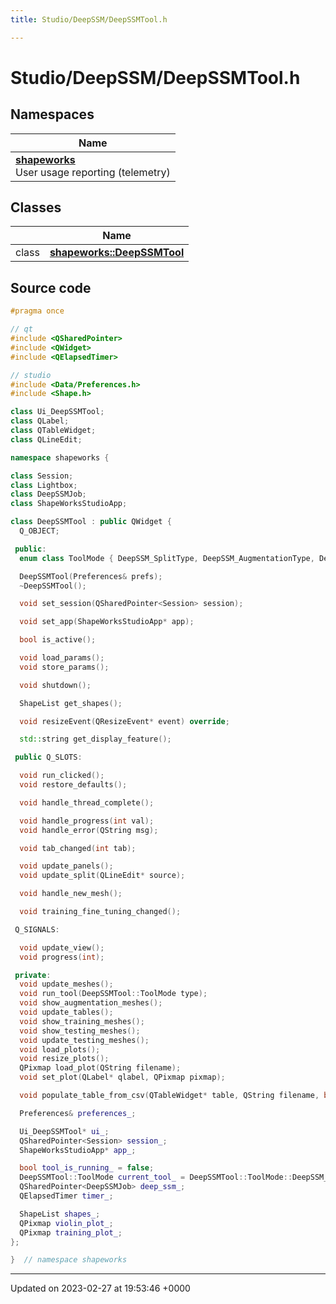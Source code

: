 ```yaml
---
title: Studio/DeepSSM/DeepSSMTool.h

---
```


# Studio/DeepSSM/DeepSSMTool.h



## Namespaces

| Name           |
| -------------- |
| **[shapeworks](../Namespaces/namespaceshapeworks.md)** <br>User usage reporting (telemetry)  |

## Classes

|                | Name           |
| -------------- | -------------- |
| class | **[shapeworks::DeepSSMTool](../Classes/classshapeworks_1_1DeepSSMTool.md)**  |




## Source code

```cpp
#pragma once

// qt
#include <QSharedPointer>
#include <QWidget>
#include <QElapsedTimer>

// studio
#include <Data/Preferences.h>
#include <Shape.h>

class Ui_DeepSSMTool;
class QLabel;
class QTableWidget;
class QLineEdit;

namespace shapeworks {

class Session;
class Lightbox;
class DeepSSMJob;
class ShapeWorksStudioApp;

class DeepSSMTool : public QWidget {
  Q_OBJECT;

 public:
  enum class ToolMode { DeepSSM_SplitType, DeepSSM_AugmentationType, DeepSSM_TrainingType, DeepSSM_TestingType };

  DeepSSMTool(Preferences& prefs);
  ~DeepSSMTool();

  void set_session(QSharedPointer<Session> session);

  void set_app(ShapeWorksStudioApp* app);

  bool is_active();

  void load_params();
  void store_params();

  void shutdown();

  ShapeList get_shapes();

  void resizeEvent(QResizeEvent* event) override;

  std::string get_display_feature();

 public Q_SLOTS:

  void run_clicked();
  void restore_defaults();

  void handle_thread_complete();

  void handle_progress(int val);
  void handle_error(QString msg);

  void tab_changed(int tab);

  void update_panels();
  void update_split(QLineEdit* source);

  void handle_new_mesh();

  void training_fine_tuning_changed();

 Q_SIGNALS:

  void update_view();
  void progress(int);

 private:
  void update_meshes();
  void run_tool(DeepSSMTool::ToolMode type);
  void show_augmentation_meshes();
  void update_tables();
  void show_training_meshes();
  void show_testing_meshes();
  void update_testing_meshes();
  void load_plots();
  void resize_plots();
  QPixmap load_plot(QString filename);
  void set_plot(QLabel* qlabel, QPixmap pixmap);

  void populate_table_from_csv(QTableWidget* table, QString filename, bool header);

  Preferences& preferences_;

  Ui_DeepSSMTool* ui_;
  QSharedPointer<Session> session_;
  ShapeWorksStudioApp* app_;

  bool tool_is_running_ = false;
  DeepSSMTool::ToolMode current_tool_ = DeepSSMTool::ToolMode::DeepSSM_AugmentationType;
  QSharedPointer<DeepSSMJob> deep_ssm_;
  QElapsedTimer timer_;

  ShapeList shapes_;
  QPixmap violin_plot_;
  QPixmap training_plot_;
};

}  // namespace shapeworks
```


-------------------------------

Updated on 2023-02-27 at 19:53:46 +0000
